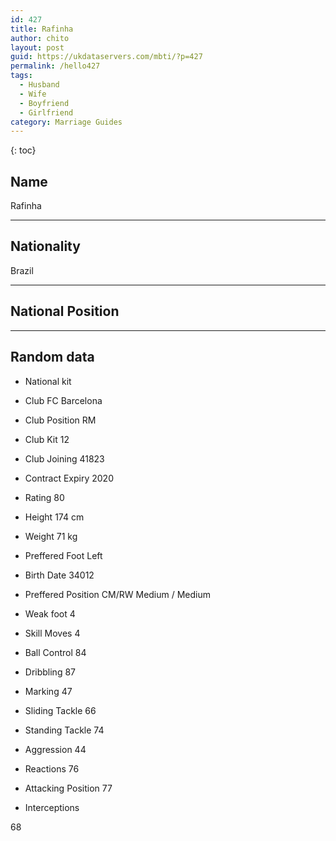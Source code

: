 ```yaml
---
id: 427
title: Rafinha
author: chito
layout: post
guid: https://ukdataservers.com/mbti/?p=427
permalink: /hello427
tags:
  - Husband
  - Wife
  - Boyfriend
  - Girlfriend
category: Marriage Guides
---
```



{: toc}

## Name  
Rafinha 

* * *

## Nationality  
Brazil 

* * *

## National Position 

* * *

## Random data 

  * National kit 
  * Club 
FC Barcelona 

  * Club Position 
RM 

  * Club Kit 
12 

  * Club Joining 
41823 

  * Contract Expiry 
2020 

  * Rating 
80 

  * Height 
174 cm 

  * Weight 
71 kg 

  * Preffered Foot 
Left 

  * Birth Date 
34012 

  * Preffered Position 
CM/RW Medium / Medium 

  * Weak foot 
4 

  * Skill Moves 
4 

  * Ball Control 
84 

  * Dribbling 
87 

  * Marking 
47 

  * Sliding Tackle 
66 

  * Standing Tackle 
74 

  * Aggression 
44 

  * Reactions 
76 

  * Attacking Position 
77 

  * Interceptions 

68